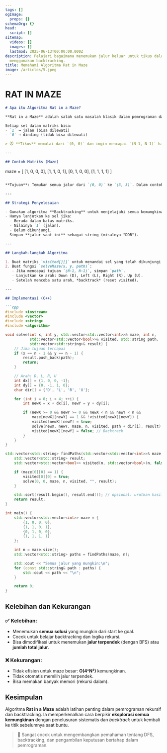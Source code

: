 ```yaml
---
tags: []
ogImage:
  props: {}
schemaOrg: {}
head:
  script: []
sitemap:
  videos: []
  images: []
  lastmod: 2025-06-13T00:00:00.000Z
description: Pelajari bagaimana menemukan jalur keluar untuk tikus dalam labirin
  menggunakan backtracking.
title: Memahami Algoritma Rat in Maze
image: /articles/5.jpeg
---
```


# RAT IN MAZE

```md
# Apa itu Algoritma Rat in a Maze?

**Rat in a Maze** adalah salah satu masalah klasik dalam pemrograman dan algoritma pencarian jalur. Tujuan dari algoritma ini adalah untuk menemukan **semua jalur** yang memungkinkan dari **titik awal (biasanya kiri atas)** ke **tujuan akhir (biasanya kanan bawah)** dalam sebuah labirin dua dimensi yang diwakili oleh **matriks**.

Setiap sel dalam matriks bisa:
- `1` → jalan (bisa dilewati)
- `0` → dinding (tidak bisa dilewati)

> 🐭 **Tikus** memulai dari `(0, 0)` dan ingin mencapai `(N-1, N-1)` hanya dengan bergerak ke **atas (U), bawah (D), kiri (L), atau kanan (R)** dan tidak boleh melewati sel yang sudah dilewati.

---

## Contoh Matriks (Maze)

```

maze = \[ \[1, 0, 0, 0], \[1, 1, 0, 1], \[0, 1, 0, 0], \[1, 1, 1, 1] ]

````md

**Tujuan**: Temukan semua jalur dari `(0, 0)` ke `(3, 3)`. Dalam contoh ini, salah satu solusi bisa berupa jalur `DDRDRR`.

---

## Strategi Penyelesaian

- Gunakan algoritma **Backtracking** untuk menjelajahi semua kemungkinan jalur.
- Hanya lanjutkan ke sel jika:
  - Berada dalam batas matriks.
  - Nilainya `1` (jalan).
  - Belum dikunjungi.
- Simpan **jalur saat ini** sebagai string (misalnya "DDR").

---

## Langkah-langkah Algoritma

1. Buat matriks `visited[][]` untuk menandai sel yang telah dikunjungi.
2. Buat fungsi `solveMaze(x, y, path)`:
   - Jika mencapai tujuan `(N-1, N-1)`, simpan `path`.
   - Lanjutkan ke arah: Down (D), Left (L), Right (R), Up (U).
   - Setelah mencoba satu arah, *backtrack* (reset visited).

---

## Implementasi (C++)

```cpp
#include <iostream>
#include <vector>
#include <string>
#include <algorithm>

void solve(int x, int y, std::vector<std::vector<int>>& maze, int n,
           std::vector<std::vector<bool>>& visited, std::string path,
           std::vector<std::string>& result) {
    // Jika tujuan tercapai
    if (x == n - 1 && y == n - 1) {
        result.push_back(path);
        return;
    }

    // Arah: D, L, R, U
    int dx[] = {1, 0, 0, -1};
    int dy[] = {0, -1, 1, 0};
    char dir[] = {'D', 'L', 'R', 'U'};

    for (int i = 0; i < 4; ++i) {
        int newX = x + dx[i], newY = y + dy[i];

        if (newX >= 0 && newY >= 0 && newX < n && newY < n &&
            maze[newX][newY] == 1 && !visited[newX][newY]) {
            visited[newX][newY] = true;
            solve(newX, newY, maze, n, visited, path + dir[i], result);
            visited[newX][newY] = false; // Backtrack
        }
    }
}

std::vector<std::string> findPaths(std::vector<std::vector<int>>& maze, int n) {
    std::vector<std::string> result;
    std::vector<std::vector<bool>> visited(n, std::vector<bool>(n, false));

    if (maze[0][0] == 1) {
        visited[0][0] = true;
        solve(0, 0, maze, n, visited, "", result);
    }

    std::sort(result.begin(), result.end()); // opsional: urutkan hasil
    return result;
}

int main() {
    std::vector<std::vector<int>> maze = {
        {1, 0, 0, 0},
        {1, 1, 0, 1},
        {0, 1, 0, 0},
        {1, 1, 1, 1}
    };

    int n = maze.size();
    std::vector<std::string> paths = findPaths(maze, n);

    std::cout << "Semua jalur yang mungkin:\n";
    for (const std::string& path : paths) {
        std::cout << path << "\n";
    }

    return 0;
}
````

## Kelebihan dan Kekurangan

### ✅ Kelebihan:

- Menemukan **semua solusi** yang mungkin dari start ke goal.
- Cocok untuk belajar backtracking dan logika rekursi.
- Bisa dimodifikasi untuk menemukan **jalur terpendek** (dengan BFS) atau **jumlah total jalur**.

### ❌ Kekurangan:

- Tidak efisien untuk maze besar: **O(4^N²)** kemungkinan.
- Tidak otomatis memilih jalur terpendek.
- Bisa memakan banyak memori (rekursi dalam).

## Kesimpulan

Algoritma **Rat in a Maze** adalah latihan penting dalam pemrograman rekursif dan backtracking. Ia memperkenalkan cara berpikir **eksplorasi semua kemungkinan** dengan penelusuran sistematis dan *backtrack* untuk kembali ke titik sebelumnya saat buntu.

> 🧠 Sangat cocok untuk mengembangkan pemahaman tentang DFS, backtracking, dan pengambilan keputusan bertahap dalam pemrograman.
